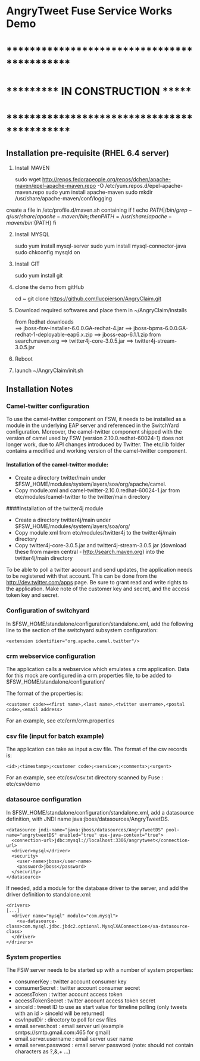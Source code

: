 AngryTweet Fuse Service Works Demo
==================================

# *******************************************
# ********* IN CONSTRUCTION             *****
# *******************************************

Installation pre-requisite (RHEL 6.4 server)
--------------------------------------------

1) Install MAVEN

   sudo wget http://repos.fedorapeople.org/repos/dchen/apache-maven/epel-apache-maven.repo -O /etc/yum.repos.d/epel-apache-maven.repo
   sudo yum install apache-maven
   sudo mkdir /usr/share/apache-maven/conf/logging

create a file in /etc/profile.d/maven.sh containing
   if ! echo ${PATH} | /bin/grep -q /usr/share/apache-maven/bin ; 
   then
        PATH=/usr/share/apache-maven/bin:${PATH}
   fi 

2) Install MYSQL

   sudo yum install mysql-server
   sudo yum install mysql-connector-java
   sudo chkconfig mysqld on

3) Install GIT

   sudo yum install git

4) clone the demo from gitHub

   cd ~
   git clone https://github.com/lucpierson/AngryClaim.git

5) Download required softwares and place them in ~/AngryClaim/installs

     from Redhat downloads       
        ==> jboss-fsw-installer-6.0.0.GA-redhat-4.jar 
        ==> jboss-bpms-6.0.0.GA-redhat-1-deployable-eap6.x.zip
        ==> jboss-eap-6.1.1.zip
     from search.maven.org 
        ==> twitter4j-core-3.0.5.jar
        ==> twitter4j-stream-3.0.5.jar
6) Reboot

7) launch ~/AngryClaim/init.sh



Installation Notes
------------------

### Camel-twitter configuration

To use the camel-twitter component on FSW, it needs to be installed as a module in the underlying EAP server and referenced in the SwitchYard configuration.
Moreover, the camel-twitter component shipped with the version of camel used by FSW (version 2.10.0.redhat-60024-1) does not longer work, due to API changes introduced by Twitter.
The etc/lib folder contains a modified and working version of the camel-twitter component.

#### Installation of the camel-twitter module:
* Create a directory twitter/main under $FSW_HOME/modules/system/layers/soa/org/apache/camel.
* Copy module.xml and camel-twitter-2.10.0.redhat-60024-1.jar from etc/modules/camel-twitter to the twitter/main directory

####Installation of the twitter4j module
* Create a directory twitter4j/main under $FSW_HOME/modules/system/layers/soa/org/
* Copy module xml from etc/modules/twitter4j to the twitter4j/main directory
* Copy twitter4j-core-3.0.5.jar and twitter4j-stream-3.0.5.jar (download these from maven central - http://search.maven.org) into the twitter4j/main directory

To be able to poll a twitter account and send updates, the application needs to be registered with that account. 
This can be done from the http://dev.twitter.com/apps page. 
Be sure to grant read and write rights to the application.
Make note of the customer key and secret, and the access token key and secret.  

### Configuration of switchyard

In $FSW_HOME/standalone/configuration/standalone.xml, add the following line to the <extensions> section of the switchyard subsystem configuration:

    <extension identifier="org.apache.camel.twitter"/>

### crm webservice configuration
The application calls a webservice which emulates a crm application. 
Data for this mock are configured in a crm.properties file, to be added to $FSW_HOME/standalone/configuration/

The format of the properties is:

    <customer code>=<first name>,<last name>,<twitter username>,<postal code>,<email address>

For an example, see etc/crm/crm.properties

### csv file (input for batch example)

The application can take as input a csv file.
The format of the csv records is:

    <id>;<timestamp>;<customer code>;<service>;<comments>;<urgent>

For an example, see etc/csv/csv.txt
directory scanned by Fuse : etc/csv/demo

### datasource configuration
In $FSW_HOME/standalone/configuration/standalone.xml, add a datasource definition, with JNDI name java:jboss/datasources/AngryTweetDS.

    <datasource jndi-name="java:jboss/datasources/AngryTweetDS" pool-name="angrytweetDS" enabled="true" use-java-context="true">
      <connection-url>jdbc:mysql://localhost:3306/angrytweet</connection-url>
      <driver>mysql</driver>
      <security>
        <user-name>jboss</user-name>
        <password>jboss</password>
      </security>
    </datasource>

If needed, add a module for the database driver to the server, and add the driver definition to standalone.xml:

    <drivers>
    [...]
      <driver name="mysql" module="com.mysql">
        <xa-datasource-class>com.mysql.jdbc.jbdc2.optional.MysqlXAConnection</xa-datasource-class>
      </driver>
    </drivers>

### System properties

The FSW server needs to be started up with a number of system properties:

* consumerKey : twitter account consumer key
* consumerSecret : twitter account consumer secret
* accessToken : twitter account access token
* accessTokenSecret : twitter account access token secret
* sinceId : tweet ID to use as start value for timeline polling (only tweets with an id > sinceId will be returned)
* csvInputDir : directory to poll for csv files
* email.server.host : email server url (example smtps://smtp.gmail.com:465 for gmail)
* email.server.username : email server user name
* email.server.password : email server password (note: should not contain characters as ?,&,+ ...) 


